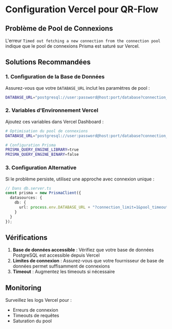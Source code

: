 # Configuration Vercel pour QR-Flow

## Problème de Pool de Connexions

L'erreur `Timed out fetching a new connection from the connection pool` indique que le pool de connexions Prisma est saturé sur Vercel.

## Solutions Recommandées

### 1. Configuration de la Base de Données

Assurez-vous que votre `DATABASE_URL` inclut les paramètres de pool :

```bash
DATABASE_URL="postgresql://user:password@host:port/database?connection_limit=1&pool_timeout=20&connect_timeout=60"
```

### 2. Variables d'Environnement Vercel

Ajoutez ces variables dans Vercel Dashboard :

```bash
# Optimisation du pool de connexions
DATABASE_URL="postgresql://user:password@host:port/database?connection_limit=1&pool_timeout=20&connect_timeout=60"

# Configuration Prisma
PRISMA_QUERY_ENGINE_LIBRARY=true
PRISMA_QUERY_ENGINE_BINARY=false
```

### 3. Configuration Alternative

Si le problème persiste, utilisez une approche avec connexion unique :

```typescript
// Dans db.server.ts
const prisma = new PrismaClient({
  datasources: {
    db: {
      url: process.env.DATABASE_URL + "?connection_limit=1&pool_timeout=20"
    }
  }
});
```

## Vérifications

1. **Base de données accessible** : Vérifiez que votre base de données PostgreSQL est accessible depuis Vercel
2. **Limites de connexion** : Assurez-vous que votre fournisseur de base de données permet suffisamment de connexions
3. **Timeout** : Augmentez les timeouts si nécessaire

## Monitoring

Surveillez les logs Vercel pour :
- Erreurs de connexion
- Timeouts de requêtes
- Saturation du pool
